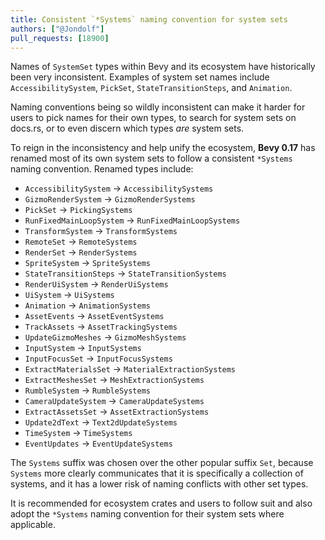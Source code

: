 ```yaml
---
title: Consistent `*Systems` naming convention for system sets
authors: ["@Jondolf"]
pull_requests: [18900]
---
```


Names of `SystemSet` types within Bevy and its ecosystem have historically
been very inconsistent. Examples of system set names include `AccessibilitySystem`,
`PickSet`, `StateTransitionSteps`, and `Animation`.

Naming conventions being so wildly inconsistent can make it harder for users to pick names
for their own types, to search for system sets on docs.rs, or to even discern which types
*are* system sets.

To reign in the inconsistency and help unify the ecosystem, **Bevy 0.17** has renamed most of
its own system sets to follow a consistent `*Systems` naming convention. Renamed types include:

- `AccessibilitySystem` → `AccessibilitySystems`
- `GizmoRenderSystem` → `GizmoRenderSystems`
- `PickSet` → `PickingSystems`
- `RunFixedMainLoopSystem` → `RunFixedMainLoopSystems`
- `TransformSystem` → `TransformSystems`
- `RemoteSet` → `RemoteSystems`
- `RenderSet` → `RenderSystems`
- `SpriteSystem` → `SpriteSystems`
- `StateTransitionSteps` → `StateTransitionSystems`
- `RenderUiSystem` → `RenderUiSystems`
- `UiSystem` → `UiSystems`
- `Animation` → `AnimationSystems`
- `AssetEvents` → `AssetEventSystems`
- `TrackAssets` → `AssetTrackingSystems`
- `UpdateGizmoMeshes` → `GizmoMeshSystems`
- `InputSystem` → `InputSystems`
- `InputFocusSet` → `InputFocusSystems`
- `ExtractMaterialsSet` → `MaterialExtractionSystems`
- `ExtractMeshesSet` → `MeshExtractionSystems`
- `RumbleSystem` → `RumbleSystems`
- `CameraUpdateSystem` → `CameraUpdateSystems`
- `ExtractAssetsSet` → `AssetExtractionSystems`
- `Update2dText` → `Text2dUpdateSystems`
- `TimeSystem` → `TimeSystems`
- `EventUpdates` → `EventUpdateSystems`

The `Systems` suffix was chosen over the other popular suffix `Set`,
because `Systems` more clearly communicates that it is specifically
a collection of systems, and it has a lower risk of naming conflicts
with other set types.

It is recommended for ecosystem crates and users to follow suit and also adopt
the `*Systems` naming convention for their system sets where applicable.
